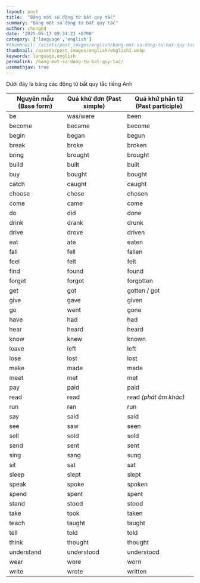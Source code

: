 ```yaml
---
layout: post
title:  "Bảng một số động từ bất quy tắc"
summary: "Bảng một số động từ bất quy tắc"
author: chungnd
date: '2025-05-17 09:34:23 +0700'
category: ['language','english']
#thumbnail: /assets/post_images/english/bang-mot-so-dong-tu-bat-quy-tac.png
thumbnail: /assets/post_images/english/english1.webp
keywords: language,english
permalink: /bang-mot-so-dong-tu-bat-quy-tac/
usemathjax: true
---
```

Dưới đây là bảng các động từ bất quy tắc tiếng Anh

| Nguyên mẫu (Base form) | Quá khứ đơn (Past simple) | Quá khứ phân từ (Past participle) |
|------------------------|----------------------------|------------------------------------|
| be                    | was/were                  | been                               |
| become                | became                    | become                             |
| begin                 | began                     | begun                              |
| break                 | broke                     | broken                             |
| bring                 | brought                   | brought                            |
| build                 | built                     | built                              |
| buy                   | bought                    | bought                             |
| catch                 | caught                    | caught                             |
| choose                | chose                     | chosen                             |
| come                  | came                      | come                               |
| do                    | did                       | done                               |
| drink                 | drank                     | drunk                              |
| drive                 | drove                     | driven                             |
| eat                   | ate                       | eaten                              |
| fall                  | fell                      | fallen                             |
| feel                  | felt                      | felt                               |
| find                  | found                     | found                              |
| forget                | forgot                    | forgotten                          |
| get                   | got                       | gotten / got                       |
| give                  | gave                      | given                              |
| go                    | went                      | gone                               |
| have                  | had                       | had                                |
| hear                  | heard                     | heard                              |
| know                  | knew                      | known                              |
| leave                 | left                      | left                               |
| lose                  | lost                      | lost                               |
| make                  | made                      | made                               |
| meet                  | met                       | met                                |
| pay                   | paid                      | paid                               |
| read                  | read                      | read *(phát âm khác)*             |
| run                   | ran                       | run                                |
| say                   | said                      | said                               |
| see                   | saw                       | seen                               |
| sell                  | sold                      | sold                               |
| send                  | sent                      | sent                               |
| sing                  | sang                      | sung                               |
| sit                   | sat                       | sat                                |
| sleep                 | slept                     | slept                              |
| speak                 | spoke                     | spoken                             |
| spend                 | spent                     | spent                              |
| stand                 | stood                     | stood                              |
| take                  | took                      | taken                              |
| teach                 | taught                    | taught                             |
| tell                  | told                      | told                               |
| think                 | thought                   | thought                            |
| understand            | understood                | understood                         |
| wear                  | wore                      | worn                               |
| write                 | wrote                     | written                            |
